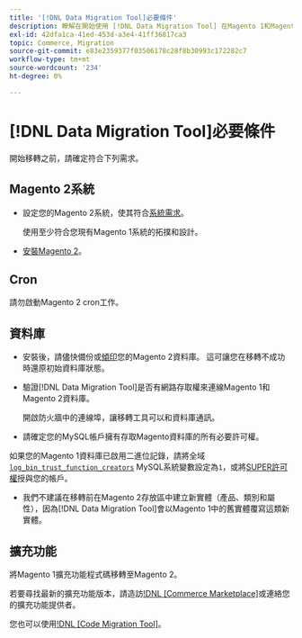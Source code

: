 ```yaml
---
title: '[!DNL Data Migration Tool]必要條件'
description: 瞭解在開始使用 [!DNL Data Migration Tool] 在Magento 1和Magento 2之間傳輸資料之前，您需要做什麼。
exl-id: 42dfa1ca-41ed-453d-a3e4-41ff36817ca3
topic: Commerce, Migration
source-git-commit: e83e2359377f03506178c28f8b30993c172282c7
workflow-type: tm+mt
source-wordcount: '234'
ht-degree: 0%

---
```


# [!DNL Data Migration Tool]必要條件

開始移轉之前，請確定符合下列需求。

## Magento 2系統

* 設定您的Magento 2系統，使其符合[系統需求](../../installation/system-requirements.md)。

  使用至少符合您現有Magento 1系統的拓撲和設計。

* [安裝Magento 2](../../installation/overview.md)。

## Cron

請勿啟動Magento 2 cron工作。

## 資料庫

* 安裝後，請儘快備份或[傾印](https://dev.mysql.com/doc/refman/8.0/en/mysqldump.html)您的Magento 2資料庫。 這可讓您在移轉不成功時還原初始資料庫狀態。

* 驗證[!DNL Data Migration Tool]是否有網路存取權來連線Magento 1和Magento 2資料庫。

  開啟防火牆中的連線埠，讓移轉工具可以和資料庫通訊。

* 請確定您的MySQL帳戶擁有存取Magento資料庫的所有必要許可權。

如果您的Magento 1資料庫已啟用二進位記錄，請將全域[`log_bin_trust_function_creators`](https://dev.mysql.com/doc/refman/5.7/en/server-system-variables.html#sysvar_log_bin_trust_function_creators) MySQL系統變數設定為`1`，或將[SUPER許可權](https://dev.mysql.com/doc/refman/5.7/en/privileges-provided.html#priv_super)授與您的帳戶。

* 我們不建議在移轉前在Magento 2存放區中建立新實體（產品、類別和屬性），因為[!DNL Data Migration Tool]會以Magento 1中的舊實體覆寫這類新實體。

## 擴充功能

將Magento 1擴充功能程式碼移轉至Magento 2。

若要尋找最新的擴充功能版本，請造訪[!DNL [Commerce Marketplace]](https://marketplace.magento.com/)或連絡您的擴充功能提供者。

您也可以使用[!DNL [Code Migration Tool]](https://github.com/magento-commerce/code-migration/blob/develop/README.md)。
